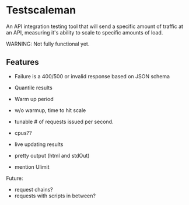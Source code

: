 # Testscaleman

An API integration testing tool that will send a specific amount of traffic at an API, measuring it's ability to scale to specific amounts of load.

WARNING: Not fully functional yet.

## Features
- Failure is a 400/500 or invalid response based on JSON schema
- Quantile results
- Warm up period
- w/o warmup, time to hit scale
- tunable # of requests issued per second.
- cpus??
- live updating results
- pretty output (html and stdOut)

- mention Ulimit

Future: 
- request chains?
- requests with scripts in between?